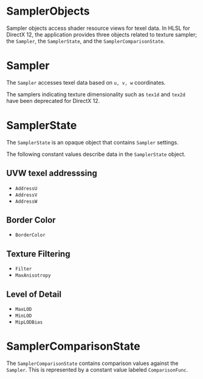 # SamplerObjects

Sampler objects access shader resource views for texel data.  In HLSL for DirectX 12, the application provides three objects related to texture sampler; the `Sampler`, the `SamplerState`, and the `SamplerComparisonState`.

# Sampler

The `Sampler` accesses texel data based on `u, v, w` coordinates.

The samplers indicating texture dimensionality such as `tex1d` and `tex2d` have been deprecated for DirectX 12.

# SamplerState

The `SamplerState` is an opaque object that contains `Sampler` settings.

The following constant values describe data in the `SamplerState` object.

## UVW texel addresssing

- `AddressU`
- `AddressV`
- `AddressW`

## Border Color

- `BorderColor`

## Texture Filtering

- `Filter`
- `MaxAnisotropy`

## Level of Detail

- `MaxLOD`
- `MinLOD`
- `MipLODBias`

# SamplerComparisonState

The `SamplerComparisonState` contains comparison values against the `Sampler`.  This is represented by a constant value labeled `ComparisonFunc`.